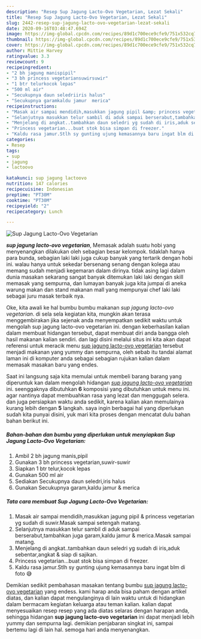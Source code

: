 ```yaml
---
description: "Resep Sup Jagung Lacto-Ovo Vegetarian, Lezat Sekali"
title: "Resep Sup Jagung Lacto-Ovo Vegetarian, Lezat Sekali"
slug: 2442-resep-sup-jagung-lacto-ovo-vegetarian-lezat-sekali
date: 2020-09-16T03:48:47.694Z
image: https://img-global.cpcdn.com/recipes/89d1c700ece9cfe9/751x532cq70/sup-jagung-lacto-ovo-vegetarian-foto-resep-utama.jpg
thumbnail: https://img-global.cpcdn.com/recipes/89d1c700ece9cfe9/751x532cq70/sup-jagung-lacto-ovo-vegetarian-foto-resep-utama.jpg
cover: https://img-global.cpcdn.com/recipes/89d1c700ece9cfe9/751x532cq70/sup-jagung-lacto-ovo-vegetarian-foto-resep-utama.jpg
author: Mittie Harvey
ratingvalue: 3.3
reviewcount: 9
recipeingredient:
- "2 bh jagung manispipil"
- "3 bh princess vegetariansuwirsuwir"
- "1 btr telurkocok lepas"
- "500 ml air"
- "Secukupnya daun seledriiris halus"
- "Secukupnya garamkaldu jamur  merica"
recipeinstructions:
- "Masak air sampai mendidih,masukkan jagung pipil &amp; princess vegetarian yg sudah di suwir.Masak sampai setengah matang."
- "Selanjutnya masukkan telur sambil di aduk sampai berserabut,tambahkan juga garam,kaldu jamur &amp; merica.Masak sampai matang."
- "Menjelang di angkat..tambahkan daun seledri yg sudah di iris,aduk sebentar,angkat &amp; siap di sajikan."
- "Princess vegetarian...buat stok bisa simpan di freezer."
- "Kaldu rasa jamur.Stlh sy gunting ujung kemasannya baru ingat blm di foto 😅"
categories:
- Resep
tags:
- sup
- jagung
- lactoovo

katakunci: sup jagung lactoovo 
nutrition: 147 calories
recipecuisine: Indonesian
preptime: "PT30M"
cooktime: "PT30M"
recipeyield: "2"
recipecategory: Lunch

---
```



![Sup Jagung Lacto-Ovo Vegetarian](https://img-global.cpcdn.com/recipes/89d1c700ece9cfe9/751x532cq70/sup-jagung-lacto-ovo-vegetarian-foto-resep-utama.jpg)

<b><i>sup jagung lacto-ovo vegetarian</i></b>, Memasak adalah suatu hobi yang menyenangkan dilakukan oleh sebagian besar kelompok. tidaklah hanya para bunda, sebagian laki laki juga cukup banyak yang tertarik dengan hobi ini. walau hanya untuk sekedar bersenang senang dengan kolega atau memang sudah menjadi kegemaran dalam dirinya. tidak asing lagi dalam dunia masakan sekarang sangat banyak ditemukan laki laki dengan skill memasak yang sempurna, dan lumayan banyak juga kita jumpai di aneka warung makan dan stand makanan mall yang mempunyai chef laki laki sebagai juru masak terbaik nya.



Oke, kita awali ke hal bumbu bumbu makanan <i>sup jagung lacto-ovo vegetarian</i>. di sela sela kegiatan kita, mungkin akan terasa menggembirakan jika sejenak anda menyempatkan sedikit waktu untuk mengolah sup jagung lacto-ovo vegetarian ini. dengan keberhasilan kalian dalam membuat hidangan tersebut, dapat membuat diri anda bangga oleh hasil makanan kalian sendiri. dan lagi disini melalui situs ini kita akan dapat referensi untuk meracik menu <u>sup jagung lacto-ovo vegetarian</u> tersebut menjadi makanan yang yummy dan sempurna, oleh sebab itu tandai alamat laman ini di komputer anda sebagai sebagian rujukan kalian dalam memasak masakan baru yang endes.


Saat ini langsung saja kita memulai untuk membeli barang barang yang diperuntuk kan dalam mengolah hidangan <u><i>sup jagung lacto-ovo vegetarian</i></u> ini. seenggaknya dibutuhkan <b>6</b> komposisi yang dibutuhkan untuk menu ini. agar nantinya dapat membuahkan rasa yang lezat dan menggugah selera. dan juga persiapkan waktu anda sedikit, karena kalian akan memulainya kurang lebih dengan <b>5</b> langkah. saya ingin berbagai hal yang diperlukan sudah kita punyai disini, yuk mari kita proses dengan mencatat dulu bahan bahan berikut ini.

<!--inarticleads1-->

##### Bahan-bahan dan bumbu yang diperlukan untuk menyiapkan Sup Jagung Lacto-Ovo Vegetarian:

1. Ambil 2 bh jagung manis,pipil
1. Gunakan 3 bh princess vegetarian,suwir-suwir
1. Siapkan 1 btr telur,kocok lepas
1. Gunakan 500 ml air
1. Sediakan Secukupnya daun seledri,iris halus
1. Gunakan Secukupnya garam,kaldu jamur &amp; merica




<!--inarticleads2-->

##### Tata cara membuat Sup Jagung Lacto-Ovo Vegetarian:

1. Masak air sampai mendidih,masukkan jagung pipil &amp; princess vegetarian yg sudah di suwir.Masak sampai setengah matang.
1. Selanjutnya masukkan telur sambil di aduk sampai berserabut,tambahkan juga garam,kaldu jamur &amp; merica.Masak sampai matang.
1. Menjelang di angkat..tambahkan daun seledri yg sudah di iris,aduk sebentar,angkat &amp; siap di sajikan.
1. Princess vegetarian...buat stok bisa simpan di freezer.
1. Kaldu rasa jamur.Stlh sy gunting ujung kemasannya baru ingat blm di foto 😅




Demikian sedikit pembahasan masakan tentang bumbu <u>sup jagung lacto-ovo vegetarian</u> yang endess. kami harap anda bisa paham dengan artikel diatas, dan kalian dapat mengulanginya di lain waktu untuk di hidangkan dalam bermacam kegiatan keluarga atau teman kalian. kalian dapat menyesuaikan resep resep yang ada diatas selaras dengan harapan anda, sehingga hidangan <b>sup jagung lacto-ovo vegetarian</b> ini dapat menjadi lebih yummy dan sempurna lagi. demikian penjabaran singkat ini, sampai bertemu lagi di lain hal. semoga hari anda menyenangkan.
